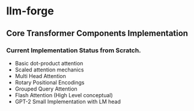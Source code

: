 # llm-forge


## Core Transformer Components Implementation

### Current Implementation Status from Scratch.
-  Basic dot-product attention
-  Scaled attention mechanics
-  Multi Head Attention
-  Rotary Positional Encodings
-  Grouped Query Attention
-  Flash Attention (High Level conceptual)
-  GPT-2 Small Implementation with LM head 
